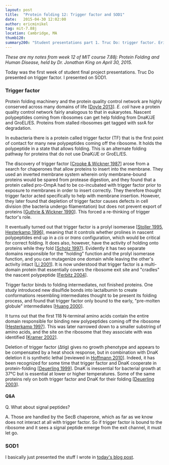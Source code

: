 ```yaml
---
layout: post
title:  "Protein folding 12: Trigger factor and SOD1"
date:   2015-04-30 12:02:00
author: ericminikel
tag: mit-7.88j
location: Cambridge, MA
thumb120: 
summary200: "Student presentations part 1. Truc Do: trigger factor. Eric Minikel: SOD1"
---
```


*These are my notes from week 12 of MIT course 7.88j: Protein Folding and Human Disease, held by Dr. Jonathan King on April 30, 2015.*

Today was the first week of student final project presentations. Truc Do presented on trigger factor. I presented on SOD1.

### Trigger factor

Protein folding machinery and the protein quality control network are highly conserved across many domains of life [[Doyle 2013]]. *E. coli* have a protein quality control network fairly analogous to that in eukaryotes. Nascent polypeptides coming from ribosomes can get help folding from DnaK/JE and GroEL/ES. Proteins from stalled ribosomes get tagged with ssrA for degradation.

In eubacteria there is a protein called trigger factor (TF) that is the first point of contact for many new polypeptides coming off the ribosome. It holds the polypeptide in a state that allows folding. This is an alternate folding pathway for proteins that do not use DnaK/JE or GroEL/ES.

The discovery of trigger factor [[Crooke & Wickner 1987]] arose from a search for chaperones that allow proteins to insert into the membrane. They used an inverted membrane system wherein only membrane-bound proteins would be spared from protease digestion, and they found that a protein called pro-OmpA had to be co-incubated with trigger factor prior to exposure to membranes in order to insert correctly. They therefore thought trigger factor acted specifically to help with membrane insertion. However, they later found that depletion of trigger factor causes defects in cell division (the bacteria undergo filamentation) but does not prevent export of proteins [[Guthrie & Wickner 1990]]. This forced a re-thinking of trigger factor's role.

It eventually turned out that trigger factor is a prolyl isomerase [[Stoller 1995], [Hesterkamp 1996]], meaning that it controls whether prolines in nascent polypeptides end up in a *cis* or *trans* configuration, which would be critical for correct folding. It does also, however, have the activity of holding onto proteins while they fold [[Scholz 1997]]. Evidently it has two separate domains responsible for the "holding" function and the prolyl isomerase function, and you can mutagenize one domain while leaving the other's activity intact [[Li 2001]]. It is now understood that trigger factor is a multi-domain protein that essentially covers the ribosome exit site and "cradles" the nascent polypeptide [[Ferbitz 2004]].

Trigger factor binds to folding intermediates, not finished proteins. One study introduced new disulfide bonds into lactalbumin to create conformations resembling intermediates thought to be present its folding process, and found that trigger factor only bound to the early, "pre-molten globule" intermediates [[Huang 2000]]. 

It turns out that the first 118 N-terminal amino acids contain the entire domain responsible for binding new polypeptides coming off the ribosome [[Hesterkamp 1997]]. This was later narrowed down to a smaller substring of amino acids, and the site on the ribosome that they associate with was identified [[Kramer 2002]].

Deletion of trigger factor (&Delta;tig) gives no growth phenotype and appears to be compensated by a heat shock response, but in combination with DnaK deletion it is synthetic lethal [reviewed in [Hoffmann 2010]]. Indeed, it has been recognized for some time that trigger factor and DnaK cooperate in protein-folding [[Deuerling 1999]]. DnaK is inessential for bacterial growth at 37&deg;C but is essential at lower or higher temperatures. Some of the same proteins rely on both trigger factor and DnaK for their folding [[Deuerling 2003]].

#### Q&A

Q. What about signal peptides?

A. Those are handled by the SecB chaperone, which as far as we know does not interact at all with trigger factor. So if trigger factor is bound to the ribosome and it sees a signal peptide emerge from the exit channel, it must let go.

### SOD1

I basically just presented the stuff I wrote in [today's blog post](/2015/04/30/how-do-sod1-mutations-cause-als/).

[Doyle 2013]: http://www.ncbi.nlm.nih.gov/pubmed/24061228 "Doyle SM, Genest O, Wickner S. Protein rescue from aggregates by powerful molecular chaperone machines. Nat Rev Mol Cell Biol. 2013 Oct;14(10):617-29. doi: 10.1038/nrm3660. Review. PubMed PMID: 24061228."

[Crooke & Wickner 1987]: http://www.ncbi.nlm.nih.gov/pubmed/3299381 "Crooke E, Wickner W. Trigger factor: a soluble protein that folds pro-OmpA into a membrane-assembly-competent form. Proc Natl Acad Sci U S A. 1987 Aug;84(15):5216-20. PubMed PMID: 3299381; PubMed Central PMCID: PMC298825."

[Guthrie & Wickner 1990]: http://www.ncbi.nlm.nih.gov/pubmed/2211496 "Guthrie B, Wickner W. Trigger factor depletion or overproduction causes defective cell division but does not block protein export. J Bacteriol. 1990 Oct;172(10):5555-62. PubMed PMID: 2211496; PubMed Central PMCID: PMC526866."

[Hesterkamp 1996]: http://www.ncbi.nlm.nih.gov/pubmed/8633085 "Hesterkamp T, Hauser S, Lütcke H, Bukau B. Escherichia coli trigger factor is  a prolyl isomerase that associates with nascent polypeptide chains. Proc Natl Acad Sci U S A. 1996 Apr 30;93(9):4437-41. PubMed PMID: 8633085; PubMed Central PMCID: PMC39556."

[Stoller 1995]: http://www.ncbi.nlm.nih.gov/pubmed/7588623/ "Stoller G, Rücknagel KP, Nierhaus KH, Schmid FX, Fischer G, Rahfeld JU. A ribosome-associated peptidyl-prolyl cis/trans isomerase identified as the trigger factor. EMBO J. 1995 Oct 16;14(20):4939-48. PubMed PMID: 7588623; PubMed Central  PMCID: PMC394597."

[Scholz 1997]: http://www.ncbi.nlm.nih.gov/pubmed/9009267/ "Scholz C, Stoller G, Zarnt T, Fischer G, Schmid FX. Cooperation of enzymatic and chaperone functions of trigger factor in the catalysis of protein folding. EMBO J. 1997 Jan 2;16(1):54-8. PubMed PMID: 9009267; PubMed Central PMCID: PMC1169613."

[Li 2001]: http://www.ncbi.nlm.nih.gov/pubmed/11591381 "Li ZY, Liu CP, Zhu LQ, Jing GZ, Zhou JM. The chaperone activity of trigger factor is distinct from its isomerase activity during co-expression with adenylate kinase in Escherichia coli. FEBS Lett. 2001 Oct 5;506(2):108-12. PubMed PMID: 11591381."

[Huang 2000]: http://www.ncbi.nlm.nih.gov/pubmed/10899610 "Huang G, Li ZY, Zhou JM. Conformational specificity of trigger factor for the  folding intermediates of alpha-lactalbumin. Biochim Biophys Acta. 2000 Jul 14;1480(1-2):77-82. PubMed PMID: 10899610."

[Hesterkamp 1997]: http://www.ncbi.nlm.nih.gov/pubmed/9268318 "Hesterkamp T, Deuerling E, Bukau B. The amino-terminal 118 amino acids of Escherichia coli trigger factor constitute a domain that is necessary and sufficient for binding to ribosomes. J Biol Chem. 1997 Aug 29;272(35):21865-71. PubMed PMID: 9268318."

[Kramer 2002]: http://www.ncbi.nlm.nih.gov/pubmed/12226666 "Kramer G, Rauch T, Rist W, Vorderwülbecke S, Patzelt H, Schulze-Specking A, Ban N, Deuerling E, Bukau B. L23 protein functions as a chaperone docking site on the ribosome. Nature. 2002 Sep 12;419(6903):171-4. PubMed PMID: 12226666."

[Hoffmann 2010]: http://www.ncbi.nlm.nih.gov/pubmed/20132842 "Hoffmann A, Bukau B, Kramer G. Structure and function of the molecular chaperone Trigger Factor. Biochim Biophys Acta. 2010 Jun;1803(6):650-61. doi: 10.1016/j.bbamcr.2010.01.017. Epub 2010 Feb 2. Review. PubMed PMID: 20132842."

[Deuerling 1999]: http://www.ncbi.nlm.nih.gov/pubmed/10458167 "Deuerling E, Schulze-Specking A, Tomoyasu T, Mogk A, Bukau B. Trigger factor and DnaK cooperate in folding of newly synthesized proteins. Nature. 1999 Aug 12;400(6745):693-6. PubMed PMID: 10458167."

[Deuerling 2003]: http://www.ncbi.nlm.nih.gov/pubmed/12603737 "Deuerling E, Patzelt H, Vorderwülbecke S, Rauch T, Kramer G, Schaffitzel E, Mogk A, Schulze-Specking A, Langen H, Bukau B. Trigger Factor and DnaK possess overlapping substrate pools and binding specificities. Mol Microbiol. 2003 Mar;47(5):1317-28. PubMed PMID: 12603737."

[Ferbitz 2004]: http://www.ncbi.nlm.nih.gov/pubmed/15334087 "Ferbitz L, Maier T, Patzelt H, Bukau B, Deuerling E, Ban N. Trigger factor in  complex with the ribosome forms a molecular cradle for nascent proteins. Nature.  2004 Sep 30;431(7008):590-6. Epub 2004 Aug 29. PubMed PMID: 15334087."

